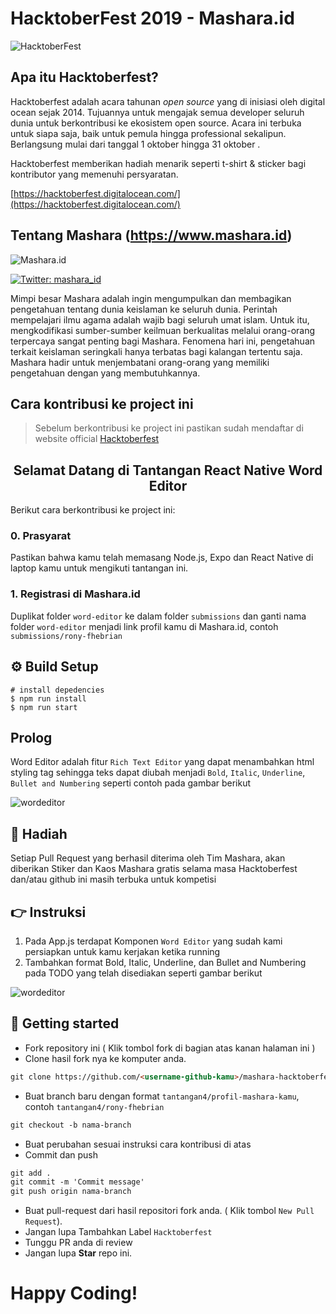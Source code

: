 # HacktoberFest 2019 - Mashara.id

![HacktoberFest](https://vinitshahdeo.github.io/HacktoberFest2K19/hacktoberfestfooter.png)

## Apa itu Hacktoberfest?

Hacktoberfest adalah acara tahunan _open source_ yang di inisiasi oleh digital ocean sejak 2014. Tujuannya untuk mengajak semua developer seluruh dunia untuk berkontribusi ke ekosistem open source. Acara ini terbuka untuk siapa saja, baik untuk pemula hingga professional sekalipun. Berlangsung mulai dari tanggal 1 oktober hingga 31 oktober .

Hacktoberfest memberikan hadiah menarik seperti t-shirt & sticker bagi kontributor yang memenuhi persyaratan.

[https://hacktoberfest.digitalocean.com/](https://hacktoberfest.digitalocean.com/)

## Tentang Mashara (https://www.mashara.id)

![Mashara.id](https://www.mashara.id/_nuxt/img/2751b66.jpg)

  <a href="https://twitter.com/mashara_id">
    <img alt="Twitter: mashara_id" src="https://img.shields.io/twitter/follow/mashara_id.svg?style=social" target="_blank" />
  </a>

Mimpi besar Mashara adalah ingin mengumpulkan dan membagikan pengetahuan tentang dunia keislaman ke seluruh dunia. Perintah mempelajari ilmu agama adalah wajib bagi seluruh umat islam. Untuk itu, mengkodifikasi sumber-sumber keilmuan berkualitas melalui orang-orang terpercaya sangat penting bagi Mashara. Fenomena hari ini, pengetahuan terkait keislaman seringkali hanya terbatas bagi kalangan tertentu saja. Mashara hadir untuk menjembatani orang-orang yang memiliki pengetahuan dengan yang membutuhkannya.

## Cara kontribusi ke project ini

> Sebelum berkontribusi ke project ini pastikan sudah mendaftar di website official [Hacktoberfest](https://hacktoberfest.digitalocean.com/)

## <center>Selamat Datang di Tantangan React Native Word Editor </center>

Berikut cara berkontribusi ke project ini:

### 0. Prasyarat

Pastikan bahwa kamu telah memasang Node.js, Expo dan React Native di laptop kamu untuk mengikuti tantangan ini.

### 1. Registrasi di Mashara.id

Duplikat folder `word-editor` ke dalam folder `submissions` dan ganti nama folder `word-editor` menjadi link profil kamu di Mashara.id, contoh `submissions/rony-fhebrian`

## ⚙️ Build Setup

```
# install depedencies
$ npm run install
$ npm run start
```

## Prolog

Word Editor adalah fitur `Rich Text Editor` yang dapat menambahkan html styling tag sehingga teks dapat diubah menjadi `Bold`, `Italic`, `Underline`, `Bullet and Numbering` seperti contoh pada gambar berikut

![wordeditor](https://i.imgur.com/3Ry1KQ9.png?1)

## :gift: Hadiah

Setiap Pull Request yang berhasil diterima oleh Tim Mashara, akan diberikan Stiker dan Kaos Mashara gratis selama masa Hacktoberfest dan/atau github ini masih terbuka untuk kompetisi

## :point_right: Instruksi

1. Pada App.js terdapat Komponen `Word Editor` yang sudah kami persiapkan untuk kamu kerjakan ketika running
2. Tambahkan format Bold, Italic, Underline, dan Bullet and Numbering pada TODO yang telah disediakan seperti gambar berikut

![wordeditor](https://i.imgur.com/FZBQ3Bt.png)

## 🚀 Getting started

- Fork repository ini ( Klik tombol fork di bagian atas kanan halaman ini )
- Clone hasil fork nya ke komputer anda.

```markdown
git clone https://github.com/<username-github-kamu>/mashara-hacktoberfest
```

- Buat branch baru dengan format `tantangan4/profil-mashara-kamu`, contoh `tantangan4/rony-fhebrian`

```markdown
git checkout -b nama-branch
```

- Buat perubahan sesuai instruksi cara kontribusi di atas
- Commit dan push

```markdown
git add .
git commit -m 'Commit message'
git push origin nama-branch
```

- Buat pull-request dari hasil repositori fork anda. ( Klik tombol `New Pull Request`).
- Jangan lupa Tambahkan Label `Hacktoberfest`
- Tunggu PR anda di review
- Jangan lupa **Star** repo ini.

# Happy Coding!
